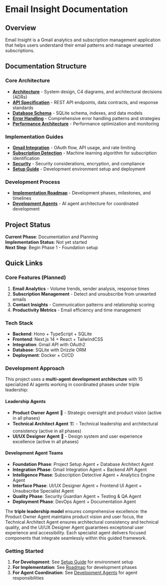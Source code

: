 # Email Insight Documentation

## Overview
Email Insight is a Gmail analytics and subscription management application that helps users understand their email patterns and manage unwanted subscriptions.

## Documentation Structure

### Core Architecture
- **[Architecture](./architecture.md)** - System design, C4 diagrams, and architectural decisions (ADRs)
- **[API Specification](./api-spec.md)** - REST API endpoints, data contracts, and response standards
- **[Database Schema](./database-schema.md)** - SQLite schema, indexes, and data models
- **[Error Handling](./error-handling.md)** - Comprehensive error handling patterns and strategies
- **[Performance Architecture](./performance-architecture.md)** - Performance optimization and monitoring

### Implementation Guides
- **[Gmail Integration](./gmail-integration.md)** - OAuth flow, API usage, and rate limiting
- **[Subscription Detection](./subscription-detection.md)** - Machine learning algorithm for subscription identification
- **[Security](./security.md)** - Security considerations, encryption, and compliance
- **[Setup Guide](./setup.md)** - Development environment setup and deployment

### Development Process
- **[Implementation Roadmap](./roadmap.md)** - Development phases, milestones, and timelines
- **[Development Agents](./agents.md)** - AI agent architecture for coordinated development

## Project Status

**Current Phase**: Documentation and Planning  
**Implementation Status**: Not yet started  
**Next Step**: Begin Phase 1 - Foundation setup

## Quick Links

### Core Features (Planned)
1. **Email Analytics** - Volume trends, sender analysis, response times
2. **Subscription Management** - Detect and unsubscribe from unwanted emails
3. **Contact Insights** - Communication patterns and relationship scoring
4. **Productivity Metrics** - Email efficiency and time management

### Tech Stack
- **Backend**: Hono + TypeScript + SQLite
- **Frontend**: Next.js 14 + React + TailwindCSS
- **Integration**: Gmail API with OAuth2
- **Database**: SQLite with Drizzle ORM
- **Deployment**: Docker + CI/CD

### Development Approach
This project uses a **multi-agent development architecture** with 15 specialized AI agents working in coordinated phases under triple leadership:

#### Leadership Agents
- **Product Owner Agent** 🎯 - Strategic oversight and product vision (active in all phases)
- **Technical Architect Agent** 🏗️ - Technical leadership and architectural consistency (active in all phases)
- **UI/UX Designer Agent** 🎨 - Design system and user experience excellence (active in all phases)

#### Development Agent Teams
- **Foundation Phase**: Project Setup Agent + Database Architect Agent
- **Integration Phase**: Gmail Integration Agent + Backend API Agent  
- **Intelligence Phase**: Subscription Detective Agent + Analytics Engine Agent
- **Interface Phase**: UI/UX Designer Agent + Frontend UI Agent + Unsubscribe Specialist Agent
- **Quality Phase**: Security Guardian Agent + Testing & QA Agent
- **Deployment Phase**: DevOps Agent + Documentation Agent

The **triple leadership model** ensures comprehensive excellence: the Product Owner Agent maintains product vision and user focus, the Technical Architect Agent ensures architectural consistency and technical quality, and the UI/UX Designer Agent guarantees exceptional user experience and accessibility. Each specialist agent delivers focused components that integrate seamlessly within this guided framework.

### Getting Started
1. **For Development**: See [Setup Guide](./setup.md) for environment setup
2. **For Implementation**: See [Roadmap](./roadmap.md) for development phases  
3. **For Agent Coordination**: See [Development Agents](./agents.md) for agent responsibilities